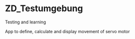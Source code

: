 # ZD_Testumgebung
Testing and learning

App to define, calculate and display movement of servo motor
